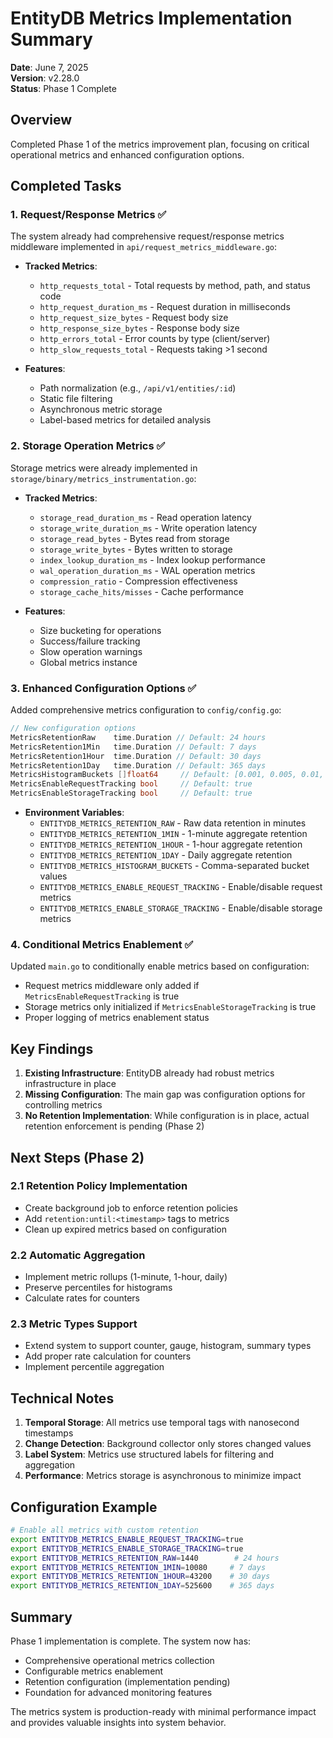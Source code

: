 # EntityDB Metrics Implementation Summary

**Date**: June 7, 2025  
**Version**: v2.28.0  
**Status**: Phase 1 Complete

## Overview

Completed Phase 1 of the metrics improvement plan, focusing on critical operational metrics and enhanced configuration options.

## Completed Tasks

### 1. Request/Response Metrics ✅

The system already had comprehensive request/response metrics middleware implemented in `api/request_metrics_middleware.go`:

- **Tracked Metrics**:
  - `http_requests_total` - Total requests by method, path, and status code
  - `http_request_duration_ms` - Request duration in milliseconds
  - `http_request_size_bytes` - Request body size
  - `http_response_size_bytes` - Response body size
  - `http_errors_total` - Error counts by type (client/server)
  - `http_slow_requests_total` - Requests taking >1 second

- **Features**:
  - Path normalization (e.g., `/api/v1/entities/:id`)
  - Static file filtering
  - Asynchronous metric storage
  - Label-based metrics for detailed analysis

### 2. Storage Operation Metrics ✅

Storage metrics were already implemented in `storage/binary/metrics_instrumentation.go`:

- **Tracked Metrics**:
  - `storage_read_duration_ms` - Read operation latency
  - `storage_write_duration_ms` - Write operation latency
  - `storage_read_bytes` - Bytes read from storage
  - `storage_write_bytes` - Bytes written to storage
  - `index_lookup_duration_ms` - Index lookup performance
  - `wal_operation_duration_ms` - WAL operation metrics
  - `compression_ratio` - Compression effectiveness
  - `storage_cache_hits/misses` - Cache performance

- **Features**:
  - Size bucketing for operations
  - Success/failure tracking
  - Slow operation warnings
  - Global metrics instance

### 3. Enhanced Configuration Options ✅

Added comprehensive metrics configuration to `config/config.go`:

```go
// New configuration options
MetricsRetentionRaw    time.Duration // Default: 24 hours
MetricsRetention1Min   time.Duration // Default: 7 days
MetricsRetention1Hour  time.Duration // Default: 30 days
MetricsRetention1Day   time.Duration // Default: 365 days
MetricsHistogramBuckets []float64     // Default: [0.001, 0.005, 0.01, 0.05, 0.1, 0.5, 1, 5, 10]
MetricsEnableRequestTracking bool     // Default: true
MetricsEnableStorageTracking bool     // Default: true
```

- **Environment Variables**:
  - `ENTITYDB_METRICS_RETENTION_RAW` - Raw data retention in minutes
  - `ENTITYDB_METRICS_RETENTION_1MIN` - 1-minute aggregate retention
  - `ENTITYDB_METRICS_RETENTION_1HOUR` - 1-hour aggregate retention
  - `ENTITYDB_METRICS_RETENTION_1DAY` - Daily aggregate retention
  - `ENTITYDB_METRICS_HISTOGRAM_BUCKETS` - Comma-separated bucket values
  - `ENTITYDB_METRICS_ENABLE_REQUEST_TRACKING` - Enable/disable request metrics
  - `ENTITYDB_METRICS_ENABLE_STORAGE_TRACKING` - Enable/disable storage metrics

### 4. Conditional Metrics Enablement ✅

Updated `main.go` to conditionally enable metrics based on configuration:

- Request metrics middleware only added if `MetricsEnableRequestTracking` is true
- Storage metrics only initialized if `MetricsEnableStorageTracking` is true
- Proper logging of metrics enablement status

## Key Findings

1. **Existing Infrastructure**: EntityDB already had robust metrics infrastructure in place
2. **Missing Configuration**: The main gap was configuration options for controlling metrics
3. **No Retention Implementation**: While configuration is in place, actual retention enforcement is pending (Phase 2)

## Next Steps (Phase 2)

### 2.1 Retention Policy Implementation
- Create background job to enforce retention policies
- Add `retention:until:<timestamp>` tags to metrics
- Clean up expired metrics based on configuration

### 2.2 Automatic Aggregation
- Implement metric rollups (1-minute, 1-hour, daily)
- Preserve percentiles for histograms
- Calculate rates for counters

### 2.3 Metric Types Support
- Extend system to support counter, gauge, histogram, summary types
- Add proper rate calculation for counters
- Implement percentile aggregation

## Technical Notes

1. **Temporal Storage**: All metrics use temporal tags with nanosecond timestamps
2. **Change Detection**: Background collector only stores changed values
3. **Label System**: Metrics use structured labels for filtering and aggregation
4. **Performance**: Metrics storage is asynchronous to minimize impact

## Configuration Example

```bash
# Enable all metrics with custom retention
export ENTITYDB_METRICS_ENABLE_REQUEST_TRACKING=true
export ENTITYDB_METRICS_ENABLE_STORAGE_TRACKING=true
export ENTITYDB_METRICS_RETENTION_RAW=1440        # 24 hours
export ENTITYDB_METRICS_RETENTION_1MIN=10080     # 7 days
export ENTITYDB_METRICS_RETENTION_1HOUR=43200    # 30 days
export ENTITYDB_METRICS_RETENTION_1DAY=525600    # 365 days
```

## Summary

Phase 1 implementation is complete. The system now has:
- Comprehensive operational metrics collection
- Configurable metrics enablement
- Retention configuration (implementation pending)
- Foundation for advanced monitoring features

The metrics system is production-ready with minimal performance impact and provides valuable insights into system behavior.
